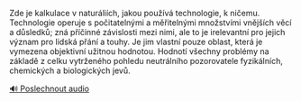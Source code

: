 
Zde je kalkulace v naturáliích, jakou používá technologie, k ničemu. Technologie operuje s počitatelnými a měřitelnými množstvími vnějších věcí a důsledků; zná příčinné závislosti mezi nimi, ale to je irelevantní pro jejich význam pro lidská přání a touhy. Je jim vlastní pouze oblast, která je vymezena objektivní užitnou hodnotou. Hodnotí všechny problémy na základě z celku vytrženého pohledu neutrálního pozorovatele fyzikálních, chemických a biologických jevů.

[🔊 Poslechnout audio](/data/7-paragraphs/audio/chapter_42/para_008-Zde-je-kalkulace-v-naturlich-jakou-pouv-tech.mp3)
